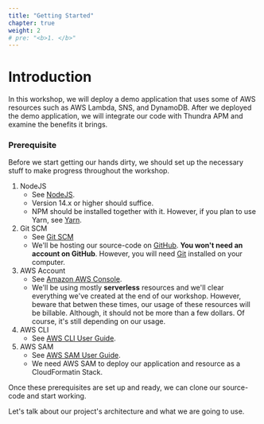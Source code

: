 ```yaml
---
title: "Getting Started"
chapter: true
weight: 2
# pre: "<b>1. </b>"
---
```


# Introduction

In this workshop, we will deploy a demo application that uses some of AWS resources such as AWS Lambda, SNS, and DynamoDB. After we deployed the demo application, we will integrate our code with Thundra APM and examine the benefits it brings.

### Prerequisite

Before we start getting our hands dirty, we should set up the necessary stuff to make progress throughout the workshop.

1. NodeJS
    - See [NodeJS](https://nodejs.org/en/).
    - Version 14.x or higher should suffice.
    - NPM should be installed together with it. However, if you plan to use Yarn, see [Yarn](https://yarnpkg.com/).
2. Git SCM
    - See [Git SCM](https://git-scm.com/)
    - We'll be hosting our source-code on [GitHub](https://github.com/). **You won't need an account on GitHub**. However, you will need [Git](https://git-scm.com/) installed on your computer.
3. AWS Account
    - See [Amazon AWS Console](https://aws.amazon.com/).
    - We'll be using mostly **serverless** resources and we'll clear everything we've created at the end of our workshop. However, beware that betwen these times, our usage of these resources will be billable. Although, it should not be more than a few dollars. Of course, it's still depending on our usage.
4. AWS CLI
    - See [AWS CLI User Guide](https://docs.aws.amazon.com/cli/latest/userguide/).
5. AWS SAM
    - See [AWS SAM User Guide](https://docs.aws.amazon.com/serverless-application-model/latest/developerguide/serverless-getting-started.html).
    - We need AWS SAM to deploy our application and resource as a CloudFormatin Stack.

Once these prerequisites are set up and ready, we can clone our source-code and start working.

Let's talk about our project's architecture and what we are going to use.
